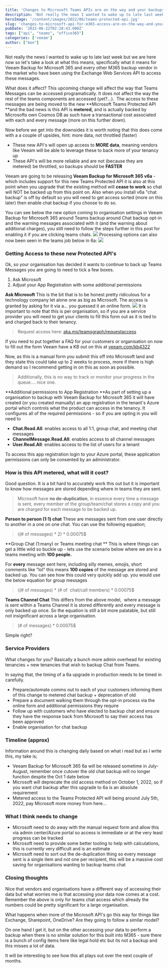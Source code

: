 ```yaml
---
title: 'Changes to Microsoft Teams APIs are on the way and your backups will now cost you (chat only...for now)' 
description: 'Not really the news I wanted to wake up to late last week but we are here now so lets take a look at what this means, specifically what it means for '
heroImage: '/content/images/2022/06/teams-protected-api.jpg'
slug: 'changes-to-microsoft-api-for-m365-access-are-on-the-way-and-your-backups-will-now-cost-you'
pubDate: '2022-06-22T02:28:43.000Z'
tags: ["api", "teams", "office365"] 
categories: ['veeam']
author: ["ben"]
---
```


Not really the news I wanted to wake up to late last week but we are here now so let's take a look at what this means, specifically what it means for Veeam Backup for Microsoft 365 and every other M365 backup vendor in the market who have been using the Exchange Web Services API to access these messages.

What does it affect? This upcoming change will affect the way that Teams Messages can be accessed programatically. It does not affect the way the rest of the teams components are accessed (yet?...).  The access to these messages are being moved to the new **Microsoft Teams Protected API **and the bad news is this API is **metered,** and is actually backed by Microsofts own Cosmos DB as such have a transactional cost associated with each and every message (more on this further down). 

Now before we get into the downsides it is worth noting that this does come with a a couple of upsides, hint: more data, not throttled (faster)

- These new API's will open up access to **MORE data**, meaning vendors like Veeam will be able to leverage these to back more of your tenancy up
- These API's will be more reliable and are not (because they are metered) be throttled, so backups should be **FASTER**

Veeam are going to be releasing **Veeam Backup for Microsoft 365 v6a** - which includes support for this new Teams Protected API it is also at this point when you upgrade that the existing method will **cease to work** so chat will NOT be backed up from this point on. Also when you install v6a "chat backup" is off by default so you will need to get access sorted (more on this later) then enable chat backup if you choose to do so. 

You can see below the new option coming to organisation settings in Veeam Backup for Microsoft 365 around Teams backup around Chat backup opt-in and the warning messages associated with it (and the warning about additional charges), you still need to follow the steps further in this post for enabling it if you are clicking teams chats. 
![](/content/images/2022/06/image-1.png)
Processing options can also now been seen in the teams job below in 6a:
![](/content/images/2022/06/image-2.png)
### Getting Access to these new Protected API's

Ok, so your organisation has decided it wants to continue to back up Teams Messages you are going to need to tick a few boxes.

1. Ask Microsoft 
2. Adjust your App Registration with some additional permissions

**Ask Microsoft**
This is the bit that is to be honest pretty ridiculous for a technology company let alone one as big as Microsoft. The access is granted by asking for it via a... you guessed it an online form. 
![](/content/images/2022/06/image.png)
It is important to note that this is per organisation, so if you are a service provider you will need to get your clients to fill this form out as it is tied to and charged back to their tenancy.

> Request access here: [aka.ms/teamsgraph/requestaccess](https://aka.ms/teamsgraph/requestaccess)

If you need to put together a FAQ for your customers or organisation on now to fill out the form Veeam have a KB out on this at [veeam.com/kb4322](https://www.veeam.com/kb4322)

Now, as this is a manual form you submit this off into Microsoft land and they state this could take up to 2 weeks to process, more if there is high demand so I recommend getting in on this as soon as possible.

> Additionally, this is no way to track or monitor your progress in the queue.... nice one.

**Additional permissions to App Registration
**As part of setting up a organisation to backup with Veeam Backup for Microsoft 365 it will have created (or you created manually) an app registration in the tenant's Azure portal which controls what the product can access in the tenancy. It configures all of the required permissions - so if you are opting in you will need to 

- **Chat.Read.All**: enables access to all 1:1, group chat, and meeting chat messages 
- **ChannelMessage.Read.All**: enables access to all channel messages 
- **User.Read.All**: enables access to the list of users for a tenant

To access this app registration login to your Azure portal, these application permissions can only be consented by an administrator. 

### How is this API metered, what will it cost?

Good question. It is a bit hard to accurately work this out but it is important to know how messages are stored depending where in teams they are sent.

> Microsoft have **no de-duplication**, in essence every time a message is sent, every member of the group/team/chat stores a copy and you are charged for each message to be backed up.

**Person to person (1:1) chat**
These are messages sent from one user directly to another in a one on one chat. You can use the following equation;

> ((# of messages) * 2) * 0.00075$

**Group Chat (1:many) or Teams meeting chat **
This is where things can get a little wild so buckle up - lets use the scenario below where we are in a teams meeting with **100 people.**

For **every** message sent here, including silly memes, emojis, short comments like "lol" this means **100 copies** of the message are stored and backed up. You can see how this could very quickly add up. you would use the below equation for group messages

> ((# of messages) * (# of  chat/call members) * 0.00075$

**Teams Channel Chat**
This differs from the above model,  where a message is sent within a Teams Channel it is stored differently and every message is only backed up once. So the equation is still a bit more palatable, but still not insignificant across a large organisation. 

> (# of messages) * 0.00075$

Simple right?

### Service Providers

What changes for you? Basically a bunch more admin overhead for existing tenancies + new tenancies that wish to backup Chat from Teams.

In saying that, the timing of a 6a upgrade in production needs to be timed in carefully.

- Prepare/automate comms out to each of your customers informing them of this change to metered chat backup + deprecation of old 
- Prepare a document walking them through the opt-in process via the online form and additional permissions they require
- Follow up with customers who have elected to backup chat and ensure they have the response back from Microsoft to say their access has been approved
- Enable organisation for chat backup

### Timeline (approx)

Information around this is changing daily based on what i read but as I write this, my take is;

- Veeam Backup for Microsoft 365 6a will be released sometime in July-August, remember once cutover the old chat backup will no longer function despite the Oct 1 date below
- Microsoft will deprecate the old access method on October 1, 2022, so if you want chat backup after this upgrade to 6a is an absolute requirement
- Metered access to the Teams Protected API will being around July 5th, 2022, pay Microsoft more money from here...

### What I think needs to change 

- Microsoft need to do away with the manual request form and allow this via admin center/Azure portal so access is immediate or at the very least progress can be tracked
- Microsoft need to provide some better tooling to help with calculations, this is currently very difficult and is an estimate
- Microsoft need to sort out the de-duplication thing so every message sent is a single item and not one per recipient, this will be a massive cost saving for organisations wanting to backup teams chat

### Closing thoughts

Nice that vendors and organisations have a different way of accessing their data but what worries me is that accessing your data now comes at a cost. Remember the above is only for teams chat access which already the numbers could be pretty significant for a large organisation.

What happens when more of the Microsoft API's go this way for things like Exchange, Sharepoint, OneDrive? Are they going to follow a similar model? 

On one hand I get it, but on the other accessing your data to perform a backup when there is no similar solution for this built into M365 - sure there is a bunch of config items here like legal hold etc but its not a backup and this misses a lot of data.

It will be interesting to see how this all plays out over the next couple of months.

